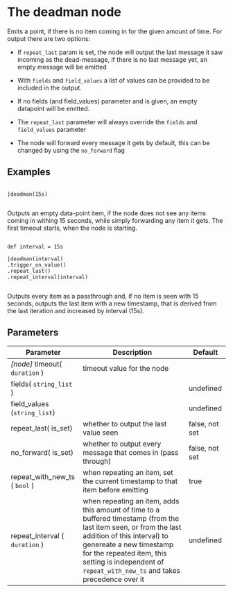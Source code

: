 The deadman node
=====================

Emits a point, if there is no item coming in for the given amount of time.
For output there are two options:

* If `repeat_last` param is set, the node will output the last message it saw incoming as the dead-message,
if there is no last message yet, an empty message will be emitted
* With `fields` and `field_values` a list of values can be provided to be included in the output.


* If no fields (and field_values) parameter and is given, an empty datapoint will be emitted.
* The `repeat_last` parameter will always override the `fields` and `field_values` parameter
* The node will forward every message it gets by default, this can be changed by using the `no_forward` flag

Examples
-------
```dfs   
 
|deadman(15s)
 
```
Outputs an empty data-point item, if the node does not see any items coming in withing 15 seconds, while simply forwarding any item it gets. 
The first timeout starts, when the node is starting.


```dfs   
 
def interval = 15s 

|deadman(interval)
.trigger_on_value()
.repeat_last()
.repeat_interval(interval)
 
```
Outputs every item as a passthrough and, if no item is seen with 15 seconds, 
outputs the last item with a new timestamp, that is derived from the last iteration and increased by interval (15s). 


Parameters
----------

| Parameter                      | Description                                                                                                                                                                                                                                                                         | Default        |
|--------------------------------|-------------------------------------------------------------------------------------------------------------------------------------------------------------------------------------------------------------------------------------------------------------------------------------|----------------|
| *[node]* timeout( `duration` ) | timeout value for the node                                                                                                                                                                                                                                                          |                |
| fields( `string_list` )        |                                                                                                                                                                                                                                                                                     | undefined      |
| field_values (`string_list`)   |                                                                                                                                                                                                                                                                                     | undefined      |
| repeat_last( is_set)           | whether to output the last value seen                                                                                                                                                                                                                                               | false, not set |
| no_forward( is_set)            | whether to output every message that comes in (pass through)                                                                                                                                                                                                                        | false, not set |
| repeat_with_new_ts ( `bool` )  | when repeating an item, set the current timestamp to that item before emitting                                                                                                                                                                                                      | true           |
| repeat_interval ( `duration` ) | when repeating an item, adds this amount of time to a buffered timestamp (from the last item seen, or from the last addition of this interval) to genereate a new timestamp for the repeated item, this setting is independent of `repeat_with_new_ts` and takes precedence over it | undefined      |
 